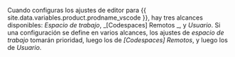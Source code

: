 Cuando configuras los ajustes de editor para {{ site.data.variables.product.prodname_vscode }}, hay tres alcances disponibles: _Espacio de trabajo_, _[Codespaces] Remotos _, y _Usuario_. Si una configuración se define en varios alcances, los ajustes de _espacio de trabajo_ tomarán prioridad, luego los de _[Codespaces] Remotos_, y luego los de _Usuario_.
